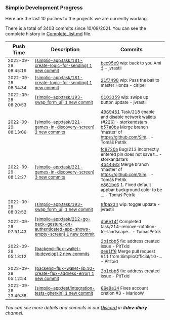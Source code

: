 
### Simplio Development Progress

Here are the last 10 pushes to the projects we are currently working.

There is a total of 3403 commits since 10/09/2021. You can see the complete history in
 [Complete_list.md](Complete_list.md) file.

| Push Time | Description | Commits |
| --- | --- | --- |
| <sub>2022-09-29 08:45:19</sub> | <sub>[[simplio-app:task/181\-create\-logic\-for\-sending] 1 new commit](https://github.com/SimplioOfficial/simplio-app/commit/bec95e9ed1dcb57eaecfa431890265966109b43c)</sub> | <sub>[bec95e9](https://github.com/SimplioOfficial/simplio-app/commit/bec95e9ed1dcb57eaecfa431890265966109b43c) wip: back to you Ami ;) - jvrastil</sub> |
| <sub>2022-09-29 08:34:34</sub> | <sub>[[simplio-app:task/181\-create\-logic\-for\-sending] 1 new commit](https://github.com/SimplioOfficial/simplio-app/commit/21f74987c76cc6f0a3f00dedd3a218b7a2e7ca89)</sub> | <sub>[21f7498](https://github.com/SimplioOfficial/simplio-app/commit/21f74987c76cc6f0a3f00dedd3a218b7a2e7ca89) wip: Pass the ball to master Honza - ciripel</sub> |
| <sub>2022-09-29 08:20:53</sub> | <sub>[[simplio-app:task/193\-swap\_form\_ui] 1 new commit](https://github.com/SimplioOfficial/simplio-app/commit/0103359d1b272f10217f998efbc4ce88ec7b5199)</sub> | <sub>[0103359](https://github.com/SimplioOfficial/simplio-app/commit/0103359d1b272f10217f998efbc4ce88ec7b5199) wip: swipe up button update - jvrastil</sub> |
| <sub>2022-09-29 08:13:06</sub> | <sub>[[simplio-app:task/221\-games\-in\-discovery\-screen] 2 new commits](https://github.com/SimplioOfficial/simplio-app/compare/e861bc6129f4...b57a0ba91cd8)</sub> | <sub>[4969451](https://github.com/SimplioOfficial/simplio-app/commit/4969451f07d745a2f3220ec57d0d0ed8d533998a) Task/218 enable and disable network wallets (#226) - storkandstars<br>[b57a0ba](https://github.com/SimplioOfficial/simplio-app/commit/b57a0ba91cd8d242509cca81ada117ed7e3f1a9b) Merge branch 'master' of https://github.com/Sim... - Tomáš Petrík</sub> |
| <sub>2022-09-29 08:12:27</sub> | <sub>[[simplio-app:task/221\-games\-in\-discovery\-screen] 3 new commits](https://github.com/SimplioOfficial/simplio-app/compare/c136b12e3e1a...e861bc6129f4)</sub> | <sub>[fc6720a](https://github.com/SimplioOfficial/simplio-app/commit/fc6720a9ea8a4bb5743a8eac8343f64c804998d0) Bug/213 incorrectly entered pin does not save t... - storkandstars<br>[4b44463](https://github.com/SimplioOfficial/simplio-app/commit/4b44463d496c1e53d2cf64c06f5232070771b0e9) Merge branch 'master' of https://github.com/Sim... - Tomáš Petrík<br>[e861bc6](https://github.com/SimplioOfficial/simplio-app/commit/e861bc6129f407afde874d82c729d2c6fe242b6a) 1. Fixed default appbar background color to be ... - Tomáš Petrík</sub> |
| <sub>2022-09-29 08:02:52</sub> | <sub>[[simplio-app:task/193\-swap\_form\_ui] 1 new commit](https://github.com/SimplioOfficial/simplio-app/commit/8fba234fee1b917ff9729eca8934869979f59287)</sub> | <sub>[8fba234](https://github.com/SimplioOfficial/simplio-app/commit/8fba234fee1b917ff9729eca8934869979f59287) wip: toggle update - jvrastil</sub> |
| <sub>2022-09-29 07:51:43</sub> | <sub>[[simplio-app:task/212\-go\-back\-gesture\-on\-authenticated\-app\-shows\-empty\-screen] 1 new commit](https://github.com/SimplioOfficial/simplio-app/commit/db6e14fbb578c0170ddc688821fe7026470d4348)</sub> | <sub>[db6e14f](https://github.com/SimplioOfficial/simplio-app/commit/db6e14fbb578c0170ddc688821fe7026470d4348) Completed task/214-remove-rotation-to-landscape... - TomasPetrik</sub> |
| <sub>2022-09-29 05:13:12</sub> | <sub>[[backend-flux-wallet-lib:develop] 2 new commits](https://github.com/SimplioOfficial/backend-flux-wallet-lib/compare/d7fc15383283...dee1ff641872)</sub> | <sub>[2b1cbb5](https://github.com/SimplioOfficial/backend-flux-wallet-lib/commit/2b1cbb58b04752e5ffb723bf343c3f18d7eb7b4a) fix: address created issue - PitTxid<br>[dee1ff6](https://github.com/SimplioOfficial/backend-flux-wallet-lib/commit/dee1ff641872188aa98eb602649369961edddf38) Merge pull request #11 from SimplioOfficial/10-... - PitTxid</sub> |
| <sub>2022-09-29 05:12:54</sub> | <sub>[[backend-flux-wallet-lib:10\-create\-flux\-address\-error] 1 new commit](https://github.com/SimplioOfficial/backend-flux-wallet-lib/commit/2b1cbb58b04752e5ffb723bf343c3f18d7eb7b4a)</sub> | <sub>[2b1cbb5](https://github.com/SimplioOfficial/backend-flux-wallet-lib/commit/2b1cbb58b04752e5ffb723bf343c3f18d7eb7b4a) fix: address created issue - PitTxid</sub> |
| <sub>2022-09-28 23:49:38</sub> | <sub>[[simplio-app:test/integration\-tests\-gherkin] 1 new commit](https://github.com/SimplioOfficial/simplio-app/commit/66e9a14d6dfedec85c89bdb299455be9bed4fa88)</sub> | <sub>[66e9a14](https://github.com/SimplioOfficial/simplio-app/commit/66e9a14d6dfedec85c89bdb299455be9bed4fa88) Fixes account cretion #3 - MariooW</sub> |

_You can see more details and commits in our [Discord](https://discord.gg/aKhjuwZmdP) in **#dev-diary** channel._
